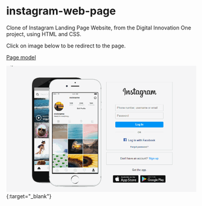 # instagram-web-page

Clone of Instagram Landing Page Website, from the Digital Innovation One project, using HTML and CSS.

Click on image below to be redirect to the page.

[Page model](https://www.instagram.com/)

[![](img/pitch.gif)](https://ventura-v.github.io/instagram-landing-page-dio-html-css/){:target="_blank"}
